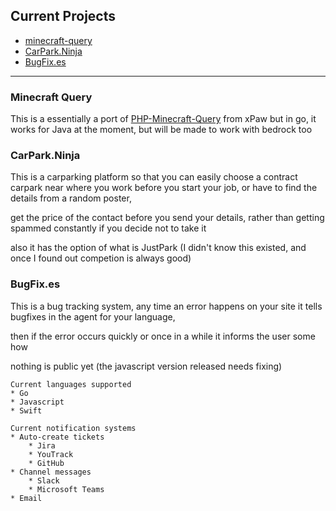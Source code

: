 ## Current Projects
* [minecraft-query](://github.com/keloran/minecraft-query)
* [CarPark.Ninja](://github.com/carprks)
* [BugFix.es](://github.com/bugfixes)

---
### Minecraft Query
This is a essentially a port of [PHP-Minecraft-Query](://github.com/xpaw/php-minecraft-query) from xPaw
but in go, it works for Java at the moment, but will be made to work with bedrock too

###  CarPark.Ninja
This is a carparking platform so that you can easily choose a contract carpark near where you work before you start your job, or have to find the details from a random poster, 

get the price of the contact before you send your details, rather than getting spammed constantly if you decide not to take it

also it has the option of what is JustPark (I didn't know this existed, and once I found out competion is always good)

### BugFix.es  
This is a bug tracking system, any time an error happens on your site it tells bugfixes in the agent for your language, 

then if the error occurs quickly or once in a while it informs the user some how

nothing is public yet (the javascript version released needs fixing)

```
Current languages supported
* Go
* Javascript
* Swift
```

```
Current notification systems
* Auto-create tickets
    * Jira
    * YouTrack
    * GitHub
* Channel messages
    * Slack
    * Microsoft Teams
* Email
```
